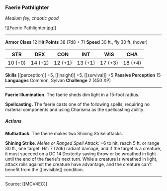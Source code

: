 ### Faerie Pathlighter
_Medium fey, chaotic good_

![[Faerie Pathlighter.jpg]]




---

**Armor Class** 12
**Hit Points** 38 (7d8 + 7)
**Speed** 30 ft., fly 30 ft. (hover)

| STR     | DEX     | CON     | INT     | WIS     | CHA     |
|---------|---------|---------|---------|---------|---------|
| 10 (+0) | 14 (+2) | 12 (+1) | 13 (+1) | 17 (+3) | 18 (+4) |

**Skills** [[perception]] +5, [[insight]] +5, [[survival]] +5
**Passive Perception** 15
**Languages** Common, Sylvan
**Challenge** 2 (450 XP)

---

**Faerie Illumination**. The faerie sheds dim light in a 15-foot radius.

**Spellcasting.** The faerie casts one of the following spells, requiring no material components and using Charisma as the spellcasting ability:

##### Actions
**Multiattack**. The faerie makes two Shining Strike attacks.

**Shining Strike**. _Melee or Ranged Spell Attack:_ +6 to hit, reach 5 ft. or range 30 ft., one target. Hit: 7 (2d6) radiant damage, and if the target is a creature, it must succeed on a DC 14 Dexterity saving throw or be wreathed in light until the end of the faerie's next turn. While a creature is wreathed in light, attack rolls against the creature have advantage, and the creature can't benefit from the [[invisible]] condition.


---

Source: [[MCV4EC]]